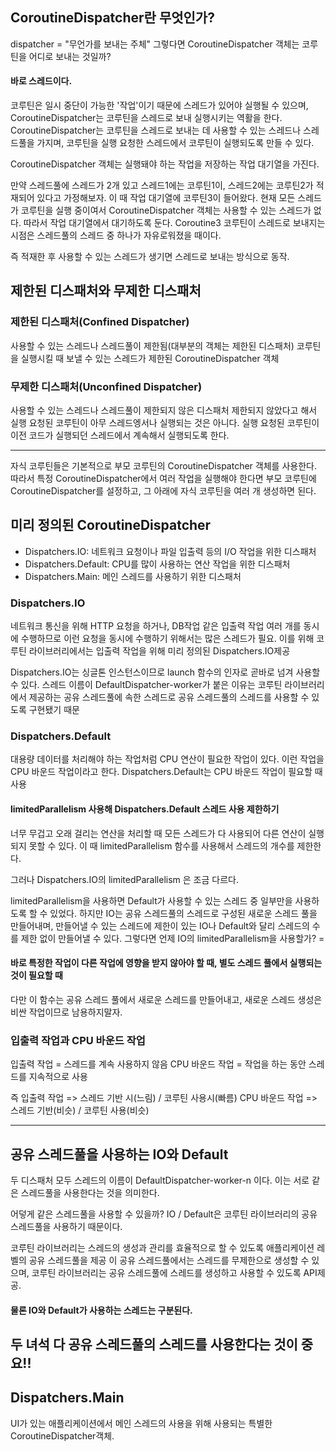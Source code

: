 ## CoroutineDispatcher란 무엇인가?
dispatcher = "무언가를 보내는 주체"
그렇다면 CoroutineDispatcher 객체는 코루틴을 어디로 보내는 것일까?
#### 바로 스레드이다.

코루틴은 일시 중단이 가능한 '작업'이기 때문에 스레드가 있어야 실행될 수 있으며, CoroutineDispatcher는 코루틴을 스레드로 보내 실행시키는 역활을 한다.
CoroutineDispatcher는 코루틴을 스레드로 보내는 데 사용할 수 있는 스레드나 스레드풀을 가지며, 코루틴을 실행 요청한 스레드에서 코루틴이 실행되도록 만들 수 있다.

CoroutineDispatcher 객체는 실행돼야 하는 작업을 저장하는 작업 대기열을 가진다.

만약 스레드풀에 스레드가 2개 있고 스레드1에는 코루틴1이, 스레드2에는 코루틴2가 적재되어 있다고 가정해보자.
이 때 작업 대기열에 코루틴3이 들어왔다. 
현재 모든 스레드가 코루틴을 실행 중이여서 CoroutineDispatcher 객체는 사용할 수 있는 스레드가 없다.
따라서 작업 대기열에서 대기하도록 둔다.
Coroutine3 코루틴이 스레드로 보내지는 시점은 스레드풀의 스레드 중 하나가 자유로워졌을 때이다.

즉 적재한 후 사용할 수 있는 스레드가 생기면 스레드로 보내는 방식으로 동작.

## 제한된 디스패처와 무제한 디스패처

### 제한된 디스패처(Confined Dispatcher)
사용할 수 있는 스레드나 스레드풀이 제한됨(대부분의 객체는 제한된 디스패처)
코루틴을 실행시킬 때 보낼 수 있는 스레드가 제한된 CoroutineDispatcher 객체

### 무제한 디스패처(Unconfined Dispatcher)
사용할 수 있는 스레드나 스레드풀이 제한되지 않은 디스패처
제한되지 않았다고 해서 실행 요청된 코루틴이 아무 스레드엥서나 실행되는 것은 아니다.
실행 요청된 코루틴이 이전 코드가 실행되던 스레드에서 계속해서 실행되도록 한다.

---
자식 코루틴들은 기본적으로 부모 코루틴의 CoroutineDispatcher 객체를 사용한다.
따라서 특정 CoroutineDispatcher에서 여러 작업을 실행해야 한다면 부모 코루틴에 CoroutineDispatcher를 설정하고, 그 아래에 자식 코루틴을 여러 개 생성하면 된다.

## 미리 정의된 CoroutineDispatcher
- Dispatchers.IO: 네트워크 요청이나 파일 입출력 등의 I/O 작업을 위한 디스패처
- Dispatchers.Default: CPU를 많이 사용하는 연산 작업을 위한 디스패처
- Dispatchers.Main: 메인 스레드를 사용하기 위한 디스패처

### Dispatchers.IO
네트워크 통신을 위해 HTTP 요청을 하거나, DB작업 같은 입출력 작업 여러 개를 동시에 수행하므로 이런 요청을 동시에 수행하기 위해서는 많은 스레드가 필요.
이를 위해 코루틴 라이브러리에서는 입출력 작업을 위해 미리 정의된 Dispatchers.IO제공

Dispatchers.IO는 싱글톤 인스턴스이므로 launch  함수의 인자로 곧바로 넘겨 사용할 수 있다.
스레드 이름이 DefaultDispatcher-worker가 붙은 이유는 코루틴 라이브러리에서 제공하는 공유 스레드풀에 속한 스레드로 공유 스레드풀의 스레드를 사용할 수 있도록 구현됐기 때문


### Dispatchers.Default
대용량 데이터를 처리해야 하는 작업처럼 CPU 연산이 필요한 작업이 있다.
이런 작업을 CPU 바운드 작업이라고 한다. Dispatchers.Default는 CPU 바운드 작업이 필요할 때 사용

#### limitedParallelism 사용해 Dispatchers.Default 스레드 사용 제한하기
너무 무겁고 오래 걸리는 연산을 처리할 때 모든 스레드가 다 사용되어 다른 연산이 실행되지 못할 수 있다.
이 때 limitedParallelism 함수를 사용해서 스레드의 개수를 제한한다.

그러나 Dispatchers.IO의 limitedParallelism 은 조금 다르다.

limitedParallelism을 사용하면 Default가 사용할 수 있는 스레드 중 일부만을 사용하도록 할 수 있었다.
하지만 IO는 공유 스레드풀의 스레드로 구성된 새로운 스레드 풀을 만들어내며, 만들어낼 수 있는 스레드에 제한이 있는 IO나 Default와 달리 스레드의 수를 제한 없이 만들어낼 수 있다.
그렇다면 언제 IO의 limitedParallelism을 사용할가? =  
#### 바로 특정한 작업이 다른 작업에 영향을 받지 않아야 할 때, 별도 스레드 풀에서 실행되는 것이 필요할 때 
다만 이 함수는 공유 스레드 풀에서 새로운 스레드를 만들어내고, 새로운 스레드 생성은 비싼 작업이므로 남용하지말자.

### 입출력 작업과 CPU 바운드 작업
입출력 작업 = 스레드를 계속 사용하지 않음
CPU 바운드 작업 = 작업을 하는 동안 스레드를 지속적으로 사용

즉 입출력 작업 => 스레드 기반 시(느림) / 코루틴 사용시(빠름)
CPU 바운드 작업 => 스레드 기반(비슷) / 코루틴 사용(비슷)

---
## 공유 스레드풀을 사용하는 IO와 Default
두 디스패처 모두 스레드의 이름이 DefaultDispatcher-worker-n 이다.
이는 서로 같은 스레드풀을 사용한다는 것을 의미한다.

어덯게 같은 스레드풀을 사용할 수 있을까?
IO / Default은 코루틴 라이브러리의 공유 스레드풀을 사용하기 때문이다.

코루틴 라이브러리는 스레드의 생성과 관리를 효율적으로 할 수 있도록 애플리케이션 레벨의 공유 스레드풀을 제공
이 공유 스레드풀에서는 스레드를 무제한으로 생성할 수 있으며, 코루틴 라이브러리는 공유 스레드풀에 스레드를 생성하고 사용할 수 있도록 API제공.
#### 물론 IO와 Default가 사용하는 스레드는 구분된다.
두 녀석 다 공유 스레드풀의 스레드를 사용한다는 것이 중요!!
---

## Dispatchers.Main
UI가 있는 애플리케이션에서 메인 스레드의 사용을 위해 사용되는 특별한 CoroutineDispatcher객체.
